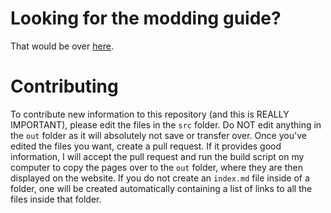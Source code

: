 # Looking for the modding guide?

That would be over [here](https://tfe2-modding.github.io/).

# Contributing

To contribute new information to this repository (and this is REALLY IMPORTANT), please edit the files in the `src` folder. Do NOT edit anything in the `out` folder as it will absolutely not save or transfer over. Once you've edited the files you want, create a pull request. If it provides good information, I will accept the pull request and run the build script on my computer to copy the pages over to the `out` folder, where they are then displayed on the website. If you do not create an `index.md` file inside of a folder, one will be created automatically containing a list of links to all the files inside that folder.